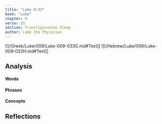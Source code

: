 ```yaml
---
title: "Luke 9:33"
book: "Luke"
chapter: 9
verse: 33
section: Transfiguration Sleep
author: Luke the Physician
---
```

![[/Greek/Luke/009/Luke-009-033G.md#Text]]
![[/Hebrew/Luke/009/Luke-009-033H.md#Text]]

## Analysis

#### Words

#### Phrases

#### Concepts

## Reflections
